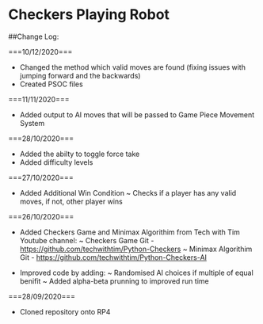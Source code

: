 # Checkers Playing Robot

##Change Log:

===10/12/2020===
- Changed the method which valid moves are found (fixing issues with jumping forward and the backwards)
- Created PSOC files

===11/11/2020===
- Added output to AI moves that will be passed to Game Piece Movement System

===28/10/2020===
- Added the abilty to toggle force take
- Added difficulty levels

===27/10/2020===

- Added Additional Win Condition
 ~ Checks if a player has any valid moves, if not, other player wins

===26/10/2020===

- Added Checkers Game and Minimax Algorithim from Tech with Tim Youtube channel:
   ~ Checkers Game Git - https://github.com/techwithtim/Python-Checkers
   ~ Minimax Algorithim Git - https://github.com/techwithtim/Python-Checkers-AI

- Improved code by adding:
   ~ Randomised AI choices if multiple of equal benifit
   ~ Added alpha-beta prunning to improved run time

===28/09/2020===

- Cloned repository onto RP4
